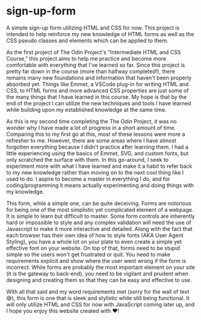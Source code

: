 # sign-up-form
A simple sign-up form utilizing HTML and CSS for now. This project is intended to help reinforce my new knowledge of HTML forms as well as the CSS pseudo classes and elements which can be applied to them.

As the first project of The Odin Project's "Intermediate HTML and CSS Course," this project aims to help me practice and become more comfortable with everything that I've learned so far. Since this project is pretty far down in the course (more than halfway completed!), there remains many new foundations and information that haven't been properly absorbed yet. Things like Emmet, a VSCode plug-in for writing HTML and CSS, to HTML forms and more advanced CSS properties are just some of the many things that I have learned in this course. My hope is that by the end of the project I can utilize the new techniques and tools I have learned while building upon my established knowledge at the same time.

As this is my second time completing the The Odin Project, it was no wonder why I have made a lot of progress in a short amount of time. Comparing this to my first go at this, most of these lessons were more a refresher to me. However, there are some areas where I have almost forgotten everything because I didn't practice after learning them. I had a little experiencing using the basics of Emmet, SVG, and custom fonts, but only scratched the surface with them. In this go-around, I seek to experiment more with what I have learned and make it a habit to refer back to my new knowledge rather than moving on to the next cool thing like I used to do. I aspire to become a master in everything I do, and for coding/programming it means actually experimenting and doing things with my knowledge.

This form, while a simple one, can be quite deceiving. Forms are notorious for being one of the most simplistic yet complicated element of a webpage. It is simple to learn but difficult to master. Some form controls are inherently hard or impossible to style and any complex validation will need the use of Javascript to make it more interactive and detailed. Along with the fact that each browser has their own idea of how to style fonts (AKA User Agent Styling), you have a whole lot on your plate to even create a simple yet effective font on your website. On top of that, forms need to be stupid simple so the users won't get frustrated or quit. You need to make requirements explicit and show where the user went wrong if the form is incorrect. While forms are probably the most important element on your site (it is the gateway to back-end), you need to be vigilant and prudent when designing and creating them so that they can be easy and effective to use.

With all that said and my word requirements met (sorry for the wall of text 😅), this form is one that is sleek and stylistic while still being functional. It will only utilize HTML and CSS for now with JavaScript coming later up, and I hope you enjoy this website created with ❤️!
